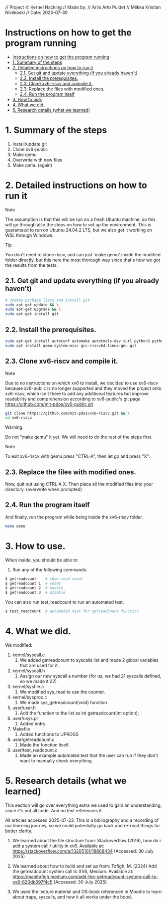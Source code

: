 // Project 4: Kernel Hacking
// Made by:
// Arlis Arto Puidet
// Miikka Kristian Niinikoski
// Date: 2025-07-30


# Instructions on how to get the program running


- [Instructions on how to get the program running](#instructions-on-how-to-get-the-program-running)
- [1. Summary of the steps](#1-summary-of-the-steps)
- [2. Detailed instructions on how to run it](#2-detailed-instructions-on-how-to-run-it)
  - [2.1. Get git and update everything (if you already haven't)](#21-get-git-and-update-everything-if-you-already-havent)
  - [2.2. Install the prerequisites.](#22-install-the-prerequisites)
  - [2.3. Clone xv6-riscv and compile it.](#23-clone-xv6-riscv-and-compile-it)
  - [2.3. Replace the files with modified ones.](#23-replace-the-files-with-modified-ones)
  - [2.4. Run the program itself](#24-run-the-program-itself)
- [3. How to use.](#3-how-to-use)
- [4. What we did.](#4-what-we-did)
- [5. Research details (what we learned)](#5-research-details-what-we-learned)


#   1. Summary of the steps
1. Install/update git
2. Clone xv6-public
3. Make qemu
4. Overwrite with new files
5. Make qemu (again)


# 2. Detailed instructions on how to run it
> [!NOTE]
> The assumption is that this will be run on a fresh Ubuntu machine, so this will go through also the steps on how to set up the environment. This is guaranteed to run on Ubuntu 24.04.2 LTS, but we also got it working on WSL through Windows.

> [!TIP]
> You don't need to clone riscv, and can just 'make qemu' inside the modified folder directly, but this here the most thorough way since that's how we got the results from the tests.

## 2.1. Get git and update everything (if you already haven't)
```bash
# Update package lists and install git
sudo apt-get update && \
sudo apt-get upgrade && \
sudo apt-get install git

```

## 2.2. Install the prerequisites.

```bash
sudo apt-get install autoconf automake autotools-dev curl python3 python3-pip python3-tomli libmpc-dev libmpfr-dev libgmp-dev gawk build-essential bison flex texinfo gperf libtool patchutils bc zlib1g-dev libexpat-dev ninja-build git cmake libglib2.0-dev libslirp-dev && \
sudo apt install qemu-system-misc gcc-riscv64-linux-gnu git

```

## 2.3. Clone xv6-riscv and compile it.
> [!NOTE]
> Due to no instructions on which xv6 to install, we decided to use xv6-riscv because xv6-public is no longer supported and they moved the project onto xv6-riscv, which isn't there to add any additional features but improve readability and comprehension according to xv6-public's git page https://github.com/mit-pdos/xv6-public.git
```bash
git clone https://github.com/mit-pdos/xv6-riscv.git && \
cd xv6-riscv
```
> [!WARNING]
> Do not "make qemu" it yet. We will need to do the rest of the steps first.


> [!NOTE]
> To exit xv6-riscv with qemu press "CTRL-A", then let go and press "X".

## 2.3. Replace the files with modified ones.
Now, quit out using CTRL-A X. Then place all the modified files into your directory. (overwrite when prompted)


## 2.4. Run the program itself
And finally, run the program while being inside the xv6-riscv folder.
```bash
make qemu
```

# 3. How to use.
When inside, you should be able to:
1. Run any of the following commands:
```sh
$ getreadcount    # show read count
$ getreadcount 1  # reset
$ getreadcount 2  # enable
$ getreadcount 3  # disable
```
You can also run test_readcount to run an automated test.
```sh
$ test_readcount  # automated test for getreadcount function
```
# 4. What we did.
We modified:
1. kernel/syscall.c
   1. We added getreadcount to syscalls list and made 2 global variables that are used for it.
2. kernel/syscall.h
   1. Assign our new syscall a number (for us, we had 21 syscalls defined, so we made it 22)
3. kernel/sysfile.c
   1. We modified sys_read to use the counter.
4. kernel/sysproc.c
   1. We made sys_getreadcount(void) function
5. user/user.h
   1. Add the function to the list as int getreadcount(int option);
6. user/usys.pl
   1. Added entry
7. Makefile
   1. Added functions to UPROGS
8. user/getreadcount.c
   1. Made the function itself.
9. user/test_readcount.c
   1.  Made an example automated test that the user can run if they don't want to manually check everything.



# 5. Research details (what we learned)
This section will go over everything extra we used to gain an understanding, since it's not all code. And no text references it.

All articles accessed 2025-07-23. This is a bibliography and a recording of our learning journey, so we could potentially go back and re-read things for better clarity.
1. We learned about the file structure from: Stackoverflow (2016), how do i add a system call / utility in xv6. Available at: https://stackoverflow.com/a/13205101/18868434 (Accessed: 30 July 2025)

2. We learned about how to build and set up from: Tofigh, M. (2024) Add the getreadcount system call to XV6, Medium. Available at: https://manitofigh.medium.com/add-the-getreadcount-system-call-to-xv6-820db597f4c5 (Accessed: 30 July 2025). 

3. We used the lecture material and OS-book referenced in Moodle to learn about traps, syscalls, and how it all works under the hood.
